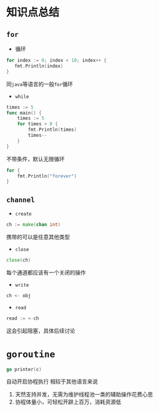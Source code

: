知识点总结
===

## ``for``
 - 循环
 ```go
for index := 0; index < 10; index++ {
    fmt.Println(index)
}
```
同``java``等语言的一般``for``循环
- ``while``
```go
times := 5
func main() {
	times := 5
	for times > 0 {
		fmt.Println(times)
		times--
	}
}
```
不带条件，默认无限循环
```go
for {
    fmt.Println("forever")
}
```
## ``channel``
- ``create``
```go
ch := make(chan int)
```
携带的可以是任意其他类型
- ``close``
```go
close(ch)
```
每个通道都应该有一个关闭的操作
- ``write``
```go
ch <- obj
```
- ``read``
```go
read := <-ch
```
这会引起阻塞，具体后续讨论
# ``goroutine``
```go
go printer(c)
```
自动开启协程执行
相较于其他语言来说
1. 天然支持并发，无需为维护线程池一类的辅助操作花费心思
2. 协程体量小，可轻松开辟上百万，消耗资源低